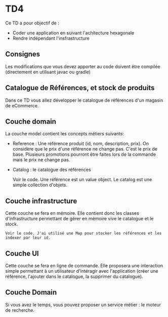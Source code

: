 # TD4

Ce TD a pour objectif de :

* Coder une application en suivant l'achitecture hexagonale
* Rendre indépendant l'insfrastructure

## Consignes

Les modifications que vous devez apporter au code doivent être compilée (directement en utilisant javac ou gradle)

## Catalogue de Références, et stock de produits

Dans ce TD vous allez développer le catalogue de références d'un magasin de eCommerce.

## Couche domain

La couche model contient les concepts métiers suivants:

* Reference : Une référence produit (id, nom, description, prix). On considère que le prix d'une référence ne change pas. C'est le prix de base. Plusieurs promotions pourront être faites lors de la commande mais le prix ne change pas.
* Catalog : le catalogue des références


    Voir le code. Une référence est un value object. Le catalog est une simple collection d'objets.

## Couche infrastructure

Cette couche se fera en mémoire. Elle contient donc les classes d'infrastructure permettant de gérer en mémoire vive le catalogue et le stock.

    Voir le code. J'ai utilisé une Map pour stocker les références et les indexer par leur id.

## Couche UI

Cette couche se fera en ligne de commande. Elle proposera une interaction simple permettant à un utilisateur d'intéragir avec l'application (créer une référence, l'ajouter dans le catalogue, la supprimer du catalogue).

## Couche Domain

Si vous avez le temps, vous pouvez proposer un service métier : le moteur de recherche.

